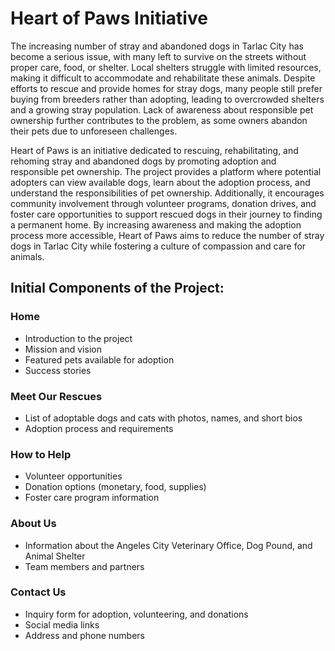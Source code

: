 # Heart of Paws Initiative

The increasing number of stray and abandoned dogs in Tarlac City has become a serious issue, with many left to survive on the streets without proper care, food, or shelter. Local shelters struggle with limited resources, making it difficult to accommodate and rehabilitate these animals. Despite efforts to rescue and provide homes for stray dogs, many people still prefer buying from breeders rather than adopting, leading to overcrowded shelters and a growing stray population. Lack of awareness about responsible pet ownership further contributes to the problem, as some owners abandon their pets due to unforeseen challenges. 

Heart of Paws is an initiative dedicated to rescuing, rehabilitating, and rehoming stray and abandoned dogs by promoting adoption and responsible pet ownership. The project provides a platform where potential adopters can view available dogs, learn about the adoption process, and understand the responsibilities of pet ownership. Additionally, it encourages community involvement through volunteer programs, donation drives, and foster care opportunities to support rescued dogs in their journey to finding a permanent home. By increasing awareness and making the adoption process more accessible, Heart of Paws aims to reduce the number of stray dogs in Tarlac City while fostering a culture of compassion and care for animals.

## Initial Components of the Project:

### Home
- Introduction to the project
- Mission and vision
- Featured pets available for adoption
- Success stories

### Meet Our Rescues
- List of adoptable dogs and cats with photos, names, and short bios
- Adoption process and requirements

### How to Help
- Volunteer opportunities
- Donation options (monetary, food, supplies)
- Foster care program information

### About Us
- Information about the Angeles City Veterinary Office, Dog Pound, and Animal Shelter
- Team members and partners

### Contact Us
- Inquiry form for adoption, volunteering, and donations
- Social media links
- Address and phone numbers
